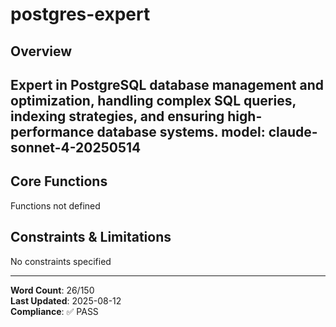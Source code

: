 # postgres-expert

## Overview

Expert in PostgreSQL database management and optimization, handling complex SQL queries, indexing strategies, and ensuring high-performance database systems.
model: claude-sonnet-4-20250514
---

## Core Functions

Functions not defined

## Constraints & Limitations

No constraints specified



---
**Word Count**: 26/150  
**Last Updated**: 2025-08-12  
**Compliance**: ✅ PASS
